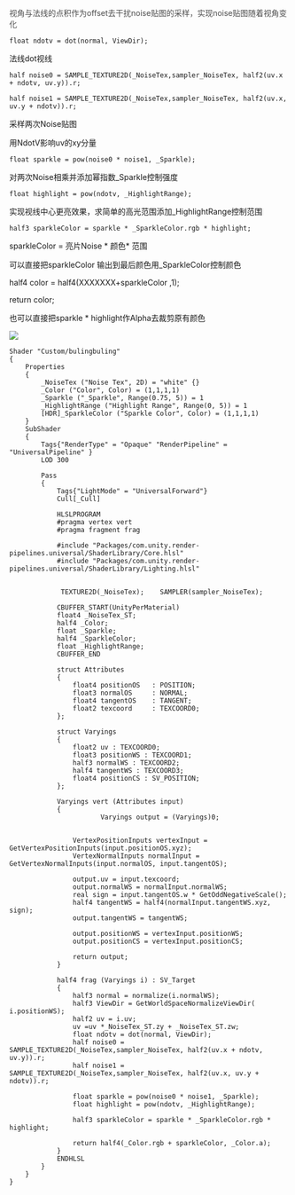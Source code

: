 <font style="color:rgb(77, 77, 77);">视角与法线的点积作为offset去干扰noise贴图的采样，实现noise贴图随着视角变化</font>

<font style="color:rgb(77, 77, 77);"></font>

	float ndotv = dot(normal, ViewDir);

法线dot视线

	half noise0 = SAMPLE_TEXTURE2D(_NoiseTex,sampler_NoiseTex, half2(uv.x + ndotv, uv.y)).r;

	half noise1 = SAMPLE_TEXTURE2D(_NoiseTex,sampler_NoiseTex, half2(uv.x, uv.y + ndotv)).r;

采样两次Noise贴图

用NdotV影响uv的xy分量

	float sparkle = pow(noise0 * noise1, _Sparkle); 

对两次Noise相乘并添加幂指数_Sparkle控制强度

	float highlight = pow(ndotv, _HighlightRange);

实现视线中心更亮效果，求简单的高光范围添加_HighlightRange控制范围

	half3 sparkleColor = sparkle * _SparkleColor.rgb * highlight;

sparkleColor  = 亮片Noise * 颜色* 范围



可以直接把sparkleColor 输出到最后颜色用_SparkleColor控制颜色

  half4 color = half4(XXXXXXX+sparkleColor ,1);

  return color;



也可以直接把sparkle * highlight作Alpha去裁剪原有颜色



![](https://cdn.nlark.com/yuque/0/2024/png/45145007/1725331624317-80efbdc2-b19a-47a1-b01a-bfb50c061620.png)

```plain
Shader "Custom/bulingbuling"
{
    Properties
    {
		_NoiseTex ("Noise Tex", 2D) = "white" {}
        _Color ("Color", Color) = (1,1,1,1)
		_Sparkle ("_Sparkle", Range(0.75, 5)) = 1
		_HighlightRange ("Highlight Range", Range(0, 5)) = 1 
		[HDR]_SparkleColor ("Sparkle Color", Color) = (1,1,1,1)
    }
    SubShader
    {
        Tags{"RenderType" = "Opaque" "RenderPipeline" = "UniversalPipeline" }
        LOD 300

        Pass
        {
            Tags{"LightMode" = "UniversalForward"}
            Cull[_Cull]

            HLSLPROGRAM
            #pragma vertex vert
            #pragma fragment frag

            #include "Packages/com.unity.render-pipelines.universal/ShaderLibrary/Core.hlsl"
			#include "Packages/com.unity.render-pipelines.universal/ShaderLibrary/Lighting.hlsl"


             TEXTURE2D(_NoiseTex);    SAMPLER(sampler_NoiseTex);

            CBUFFER_START(UnityPerMaterial)
			float4 _NoiseTex_ST;
			half4 _Color;
			float _Sparkle;
			half4 _SparkleColor;
			float _HighlightRange;
            CBUFFER_END

            struct Attributes
            {
                float4 positionOS   : POSITION;
                float3 normalOS     : NORMAL;
                float4 tangentOS    : TANGENT;
                float2 texcoord     : TEXCOORD0;
            };

            struct Varyings
            {
                float2 uv : TEXCOORD0;
                float3 positionWS : TEXCOORD1;
                half3 normalWS : TEXCOORD2;
                half4 tangentWS : TEXCOORD3;    
                float4 positionCS : SV_POSITION;
            };

            Varyings vert (Attributes input)
            {
                       Varyings output = (Varyings)0;


                VertexPositionInputs vertexInput = GetVertexPositionInputs(input.positionOS.xyz);
                VertexNormalInputs normalInput = GetVertexNormalInputs(input.normalOS, input.tangentOS);

                output.uv = input.texcoord;
                output.normalWS = normalInput.normalWS;
                real sign = input.tangentOS.w * GetOddNegativeScale();
                half4 tangentWS = half4(normalInput.tangentWS.xyz, sign);
                output.tangentWS = tangentWS;
           
                output.positionWS = vertexInput.positionWS;
                output.positionCS = vertexInput.positionCS;

                return output;
            }

            half4 frag (Varyings i) : SV_Target
            {
				half3 normal = normalize(i.normalWS);
				half3 ViewDir = GetWorldSpaceNormalizeViewDir( i.positionWS);
                half2 uv = i.uv;
                uv =uv *_NoiseTex_ST.zy + _NoiseTex_ST.zw;
				float ndotv = dot(normal, ViewDir);
				half noise0 = SAMPLE_TEXTURE2D(_NoiseTex,sampler_NoiseTex, half2(uv.x + ndotv, uv.y)).r;
				half noise1 = SAMPLE_TEXTURE2D(_NoiseTex,sampler_NoiseTex, half2(uv.x, uv.y + ndotv)).r;

				float sparkle = pow(noise0 * noise1, _Sparkle); 
				float highlight = pow(ndotv, _HighlightRange);

				half3 sparkleColor = sparkle * _SparkleColor.rgb * highlight;

                return half4(_Color.rgb + sparkleColor, _Color.a);
            }
            ENDHLSL
        }
    }
}

```

